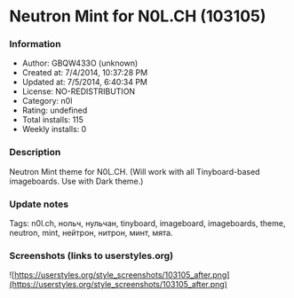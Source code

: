 # Neutron Mint for N0L.CH (103105)

### Information
- Author: GBQW433O (unknown)
- Created at: 7/4/2014, 10:37:28 PM
- Updated at: 7/5/2014, 6:40:34 PM
- License: NO-REDISTRIBUTION
- Category: n0l
- Rating: undefined
- Total installs: 115
- Weekly installs: 0


### Description
Neutron Mint theme for N0L.CH. (Will work with all Tinyboard-based imageboards. Use with Dark theme.)

### Update notes
Tags: n0l.ch, нольч, нульчан, tinyboard, imageboard, imageboards, theme, neutron, mint, нейтрон, нитрон, минт, мята.

### Screenshots (links to userstyles.org)
![https://userstyles.org/style_screenshots/103105_after.png](https://userstyles.org/style_screenshots/103105_after.png)


